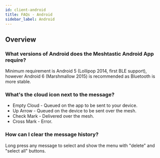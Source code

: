 ```yaml
---
id: client-android
title: FAQs - Android
sidebar_label: Android
---
```

## Overview

### What versions of Android does the Meshtastic Android App require?

Minimum requirement is Android 5 (Lollipop 2014, first BLE support), however Android 6 (Marshmallow 2015) is recommended as Bluetooth is more stable.

### What's the cloud icon next to the message?

- Empty Cloud - Queued on the app to be sent to your device.
- Up Arrow - Queued on the device to be sent over the mesh.
- Check Mark - Delivered over the mesh.
- Cross Mark - Error.

### How can I clear the message history?

Long press any message to select and show the menu with "delete" and "select all" buttons.
